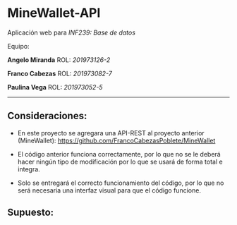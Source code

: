 # MineWallet-API

Aplicación web para *INF239: Base de datos*

Equipo:

**Angelo Miranda** ROL: *201973126-2*

**Franco Cabezas** ROL: *201973082-7*

**Paulina Vega**   ROL: *201973052-5*

------------------

## Consideraciones:

- En este proyecto se agregara una API-REST al proyecto anterior (MineWallet): https://github.com/FrancoCabezasPoblete/MineWallet

- El código anterior funciona correctamente, por lo que no se le deberá hacer ningún tipo de modificación por lo que se usará de forma total e integra. 

- Solo se entregará el correcto funcionamiento del código, por lo que no será necesaria una interfaz visual para que el código funcione. 

## Supuesto:
